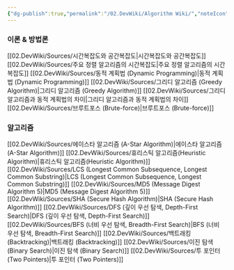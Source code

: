 ```yaml
---
{"dg-publish":true,"permalink":"/02.DevWiki/Algorithm Wiki/","noteIcon":"","created":"2025-06-07T03:14:38.000+09:00","updated":"2025-08-18T20:53:52.000+09:00"}
---
```


### 이론 & 방법론
[[02.DevWiki/Sources/시간복잡도와 공간복잡도\|시간복잡도와 공간복잡도]]
[[02.DevWiki/Sources/주요 정렬 알고리즘의 시간복잡도\|주요 정렬 알고리즘의 시간복잡도]]
[[02.DevWiki/Sources/동적 계획법 (Dynamic Programming)\|동적 계획법 (Dynamic Programming)]]
[[02.DevWiki/Sources/그리디 알고리즘 (Greedy Algorithm)\|그리디 알고리즘 (Greedy Algorithm)]]
[[02.DevWiki/Sources/그리디 알고리즘과 동적 계획법의 차이\|그리디 알고리즘과 동적 계획법의 차이]]
[[02.DevWiki/Sources/브루트포스 (Brute-force)\|브루트포스 (Brute-force)]]

### 알고리즘
[[02.DevWiki/Sources/에이스타 알고리즘 (A-Star Algorithm)\|에이스타 알고리즘 (A-Star Algorithm)]]
[[02.DevWiki/Sources/휴리스틱 알고리즘(Heuristic Algorithm)\|휴리스틱 알고리즘(Heuristic Algorithm)]]
[[02.DevWiki/Sources/LCS (Longest Common Subsequence, Longest Common Substring)\|LCS (Longest Common Subsequence, Longest Common Substring)]]
[[02.DevWiki/Sources/MD5 (Message Digest Algorithm 5)\|MD5 (Message Digest Algorithm 5)]]
[[02.DevWiki/Sources/SHA (Secure Hash Algorithm)\|SHA (Secure Hash Algorithm)]]
[[02.DevWiki/Sources/DFS (깊이 우선 탐색, Depth-First Search)\|DFS (깊이 우선 탐색, Depth-First Search)]]
[[02.DevWiki/Sources/BFS (너비 우선 탐색, Breadth-First Search)\|BFS (너비 우선 탐색, Breadth-First Search)]]
[[02.DevWiki/Sources/백트래킹 (Backtracking)\|백트래킹 (Backtracking)]]
[[02.DevWiki/Sources/이진 탐색 (Binary Search)\|이진 탐색 (Binary Search)]]
[[02.DevWiki/Sources/투 포인터 (Two Pointers)\|투 포인터 (Two Pointers)]]